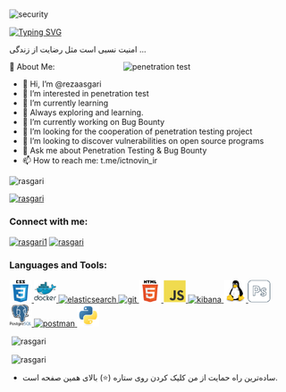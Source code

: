 <img align="center" alt="security" width = "1000"  src="https://pbs.twimg.com/profile_banners/1222045654907748359/1580193795/1080x360" >

<a href="https://git.io/typing-svg"><img align="center" width = "1000" src="https://readme-typing-svg.demolab.com/?font=Jetbrains+Mono+Medium&size=28&duration=2700&pause=750&random=true&color=81a1c1&background=2e3440&center=true&vCenter=true&width=550&height=60&lines=Reza+Asgari;Secure+Computing+MSC;Web+Application+Penetration+Tester" alt="Typing SVG" /></a>




امنیت نسبی است مثل رضایت از زندگی ...



<img align="right" alt="penetration test" width ="300" src="https://www.synacktiv.com/sites/default/files/2020-03/TEST-INTRUSION%252B.gif" >


💫 About Me:

- 👋 Hi, I’m @rezaasgari
- 👀 I’m interested in penetration test
- 🌱 I’m currently learning
- 🚀 Always exploring and learning.
- 🔭 I’m currently working on Bug Bounty
- 💞️ I’m looking for the cooperation of penetration testing project
- 🤝 I’m looking to discover vulnerabilities on open source programs
- 💬 Ask me about Penetration Testing & Bug Bounty
- 📫 How to reach me: t.me/ictnovin_ir



<p align="left"> <img src="https://komarev.com/ghpvc/?username=rasgari&label=Profile%20views&color=0e75b6&style=flat" alt="rasgari" /> </p>

<p align="left"> <a href="https://github.com/ryo-ma/github-profile-trophy"><img src="https://github-profile-trophy.vercel.app/?username=rasgari" alt="rasgari" /></a> </p>

<h3 align="left">Connect with me:</h3>
<p align="left">
<a href="https://www.linkedin.com/in/rasgari1/" target="blank"><img align="center" src="https://raw.githubusercontent.com/rahuldkjain/github-profile-readme-generator/master/src/images/icons/Social/linked-in-alt.svg" alt="rasgari1" height="30" width="40" /></a>
<a href="https://www.youtube.com/@rasgariii" target="blank"><img align="center" src="https://raw.githubusercontent.com/rahuldkjain/github-profile-readme-generator/master/src/images/icons/Social/youtube.svg" alt="rasgari" height="30" width="40" /></a>
</p>

<h3 align="left">Languages and Tools:</h3>
<p align="left"> </a> <a href="https://www.w3schools.com/css/" target="_blank" rel="noreferrer"> <img src="https://raw.githubusercontent.com/devicons/devicon/master/icons/css3/css3-original-wordmark.svg" alt="css3" width="40" height="40"/> </a> <a href="https://www.docker.com/" target="_blank" rel="noreferrer"> <img src="https://raw.githubusercontent.com/devicons/devicon/master/icons/docker/docker-original-wordmark.svg" alt="docker" width="40" height="40"/> </a> <a href="https://www.elastic.co" target="_blank" rel="noreferrer"> <img src="https://www.vectorlogo.zone/logos/elastic/elastic-icon.svg" alt="elasticsearch" width="40" height="40"/> </a> <a href="https://git-scm.com/" target="_blank" rel="noreferrer"> <img src="https://www.vectorlogo.zone/logos/git-scm/git-scm-icon.svg" alt="git" width="40" height="40"/> </a> <a href="https://www.w3.org/html/" target="_blank" rel="noreferrer"> <img src="https://raw.githubusercontent.com/devicons/devicon/master/icons/html5/html5-original-wordmark.svg" alt="html5" width="40" height="40"/> </a> <a href="https://developer.mozilla.org/en-US/docs/Web/JavaScript" target="_blank" rel="noreferrer"> <img src="https://raw.githubusercontent.com/devicons/devicon/master/icons/javascript/javascript-original.svg" alt="javascript" width="40" height="40"/> </a> <a href="https://www.elastic.co/kibana" target="_blank" rel="noreferrer"> <img src="https://www.vectorlogo.zone/logos/elasticco_kibana/elasticco_kibana-icon.svg" alt="kibana" width="40" height="40"/> </a> <a href="https://www.linux.org/" target="_blank" rel="noreferrer"> <img src="https://raw.githubusercontent.com/devicons/devicon/master/icons/linux/linux-original.svg" alt="linux" width="40" height="40"/> </a> <a href="https://www.photoshop.com/en" target="_blank" rel="noreferrer"> <img src="https://raw.githubusercontent.com/devicons/devicon/master/icons/photoshop/photoshop-line.svg" alt="photoshop" width="40" height="40"/> </a> <a href="https://www.postgresql.org" target="_blank" rel="noreferrer"> <img src="https://raw.githubusercontent.com/devicons/devicon/master/icons/postgresql/postgresql-original-wordmark.svg" alt="postgresql" width="40" height="40"/> </a> <a href="https://postman.com" target="_blank" rel="noreferrer"> <img src="https://www.vectorlogo.zone/logos/getpostman/getpostman-icon.svg" alt="postman" width="40" height="40"/> </a> <a href="https://www.python.org" target="_blank" rel="noreferrer"> <img src="https://raw.githubusercontent.com/devicons/devicon/master/icons/python/python-original.svg" alt="python" width="40" height="40"/> </a> </p>


<p>&nbsp;<img align="center" src="https://github-readme-stats.vercel.app/api?username=rasgari&show_icons=true&locale=en" alt="rasgari" /></p>


<p>&nbsp;<img align="center" src="https://github-readme-streak-stats.herokuapp.com/?user=rasgari&" alt="rasgari" /></p>




- ساده‌ترین راه حمایت از من کلیک کردن روی ستاره (⭐) بالای همین صفحه است.


<!---
rasgari/rasgari is a ✨ special ✨ repository because its `README.md` (this file) appears on your GitHub profile.
You can click the Preview link to take a look at your changes.
--->
